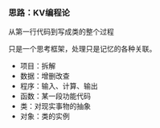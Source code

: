 ### 思路：KV编程论 ###

从第一行代码到写成类的整个过程

只是一个思考框架，处理只是记忆的各种关联。

- 项目：拆解
- 数据：增删改查
- 程序：输入、计算、输出
- 函数：某一段功能代码
- 类：对现实事物的抽象
- 对象：类的实例

	